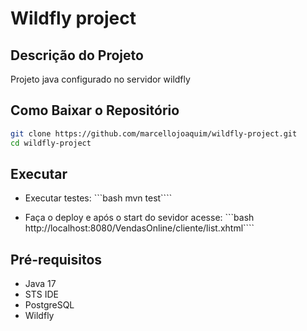 # Wildfly project

## Descrição do Projeto
Projeto java configurado no servidor wildfly

## Como Baixar o Repositório
```bash
git clone https://github.com/marcellojoaquim/wildfly-project.git
cd wildfly-project
```

## Executar

- Executar testes: 
 ```bash mvn test````
 
- Faça o deploy e após o start do sevidor acesse:
 ```bash http://localhost:8080/VendasOnline/cliente/list.xhtml````


## Pré-requisitos
- Java 17
- STS IDE
- PostgreSQL
- Wildfly